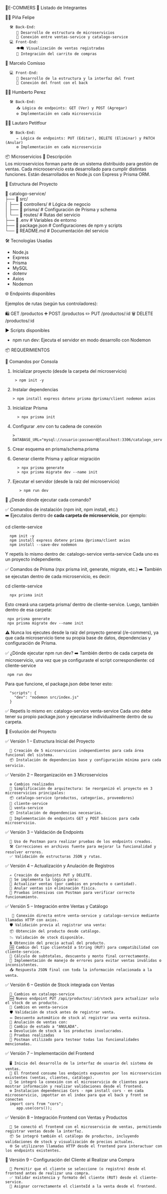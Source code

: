 🛒E-COMMERS
👥 Listado de Integrantes

   🧑‍💻 Piña Felipe
   
      🛠️ Back-End:
         🔧 Desarrollo de estructura de microservicios
         🔗 Conexión entre ventas-service y catalogo-service
      💻 Front-End:
         👁️‍🗨️ Visualización de ventas registradas
         🛒 Integración del carrito de compras

   🎨 Marcelo Comisso
   
      💻 Front-End:
         🧱 Desarrollo de la estructura y la interfaz del front
         🔌 Conexión del front con el back

   🧑‍🔧 Humberto Perez
   
      🛠️ Back-End:
         📥 Lógica de endpoints: GET (Ver) y POST (Agregar)
         ⚙️ Implementación en cada microservicio

   🧑‍🔧 Lautaro Petitfour
   
      🛠️ Back-End:
         ✏️ Lógica de endpoints: PUT (Editar), DELETE (Eliminar) y PATCH (Anular)
         ⚙️ Implementación en cada microservicio

📦 Microservicios
📄 Descripción  
Los microservicios forman parte de un sistema distribuido para gestión de ventas. Cada microoservicio esta desarrollado para cumplir distintas funciones. Están desarrollados en Node.js con Express y Prisma ORM.

🧱 Estructura del Proyecto

📁 catalogo-service/  
├── 📁 src/  
│   ├── 📁 controllers/         # Lógica de negocio  
│   ├── 📁 prisma/              # Configuración de Prisma y schema  
│   └── 📁 routes/              # Rutas del servicio  
├── 📄 .env                     # Variables de entorno  
├── 📄 package.json             # Configuraciones de npm y scripts  
└── 📄 README.md                # Documentación del servicio  

🛠 Tecnologías Usadas  
- Node.js  
- Express  
- Prisma  
- MySQL  
- dotenv  
- Axios  
- Nodemon  

🌐 Endpoints disponibles

Ejemplos de rutas (según tus controladores):

🛍️ GET /productos
➕ POST /productos
✏️ PUT /productos/:id 
🗑️ DELETE /productos/:id 


▶️ Scripts disponibles  
- npm run dev: Ejecuta el servidor en modo desarrollo con Nodemon  

📦 REQUERIMIENTOS  

🔧 Comandos por Consola  

 1. Inicializar proyecto (desde la carpeta del microservicio)

         > npm init -y  

2. Instalar dependencias
   
       > npm install express dotenv prisma @prisma/client nodemon axios  

3. Inicializar Prisma
  
         > npx prisma init  

4. Configurar .env con tu cadena de conexión
  
       > DATABASE_URL="mysql://usuario:password@localhost:3306/catalogo_service"  

5. Crear esquema en prisma/schema.prisma  

6. Generar cliente Prisma y aplicar migración

         > npx prisma generate  
         > npx prisma migrate dev --name init  

7. Ejecutar el servidor (desde la raíz del microservicio)

          > npm run dev  

📌 ¿Desde dónde ejecutar cada comando?

✅ Comandos de instalación (npm init, npm install, etc.)  
➡️ Ejecutalos dentro de **cada carpeta de microservicio**, por ejemplo:


cd cliente-service

      npm init -y
      npm install express dotenv prisma @prisma/client axios
      npm install --save-dev nodemon


Y repetís lo mismo dentro de:
  catalogo-service
  venta-service
Cada uno es un proyecto independiente.

✅ Comandos de Prisma (npx prisma init, generate, migrate, etc.)
➡️ También se ejecutan dentro de cada microservicio, es decir:

  cd cliente-service
  
      npx prisma init

Esto creará una carpeta prisma/ dentro de cliente-service. Luego, también dentro de esa carpeta:

     npx prisma generate
     npx prisma migrate dev --name init

⚠️ Nunca los ejecutes desde la raíz del proyecto general (/e-commers), ya que cada microservicio tiene su propia base de datos, dependencias y configuración de Prisma.

✅ ¿Dónde ejecutar npm run dev?
➡️ También dentro de cada carpeta de microservicio, una vez que ya configuraste el script correspondiente:
  cd cliente-service
  
     npm run dev

Para que funcione, el package.json debe tener esto:

      "scripts": {
        "dev": "nodemon src/index.js"
      }

✅ Repetís lo mismo en:
  catalogo-service
  venta-service
Cada uno debe tener su propio package.json y ejecutarse individualmente dentro de su carpeta.

📝 Evolución del Proyecto

✅ Versión 1 – Estructura Inicial del Proyecto

      🧱 Creación de 5 microservicios independientes para cada área funcional del sistema.
      📦 Instalación de dependencias base y configuración mínima para cada servicio.

✅ Versión 2 – Reorganización en 3 Microservicios

      ⚙️ Cambios realizados
      🔁 Simplificación de arquitectura: Se reorganizó el proyecto en 3 microservicios principales:
      📦 catalogo-service (productos, categorías, proveedores)
      🧍 cliente-service
      🧾 venta-service
      📦 Instalación de dependencias necesarias.
      🔌 Implementación de endpoints GET y POST básicos para cada microservicio.

✅ Versión 3 – Validación de Endpoints

      🧪 Uso de Postman para realizar pruebas de los endpoints creados.
      🛠️ Correcciones en archivos fuente para mejorar la funcionalidad y resolver errores.
      ✅ Validación de estructuras JSON y rutas.

✅ Versión 4 – Actualización y Anulación de Registros

      ✍️ Creación de endpoints PUT y DELETE.
      🔄 Se implementa la lógica para:
      🔧 Actualizar ventas (por cambios en producto o cantidad).
      🚫 Anular ventas sin eliminación física.
      🧪 Pruebas intensivas con Postman para verificar correcto funcionamiento.

✅ Versión 5 – Integración entre Ventas y Catálogo

       🔗 Conexión directa entre venta-service y catalogo-service mediante llamadas HTTP con axios.
      🛡️ Validación previa al registrar una venta:
      📦 Obtención del producto desde catálogo.
      📉 Validación de stock disponible.
      💲 Obtención del precio actual del producto.
      🆔 Cambio del tipo clienteId a String (RUT) para compatibilidad con cliente-service.
      🧮 Cálculo de subtotales, descuento y monto final correctamente.
      🚨 Implementación de manejo de errores para evitar ventas inválidas o inconsistentes.
      📤 Respuesta JSON final con toda la información relacionada a la venta.

✅ Versión 6 – Gestión de Stock integrada con Ventas

      🔧 Cambios en catalogo-service
      🆕 Nuevo endpoint PUT /api/productos/:id/stock para actualizar solo el stock de un producto.
      🔧 Cambios en venta-service
      🛡️ Validación de stock antes de registrar venta.
      ➖ Descuento automático de stock al registrar una venta exitosa.
      🚫 Anulación de ventas con:
      🔄 Cambio de estado a "ANULADA".
      ♻️ Devolución de stock a los productos involucrados.
      🧪 Pruebas realizadas
      🧪 Postman utilizado para testear todas las funcionalidades mencionadas.

✅ Versión 7 – Implementación del Frontend

      🖥️ Inicio del desarrollo de la interfaz de usuario del sistema de ventas.
      🔗 El frontend consume los endpoints expuestos por los microservicios existentes (ventas, clientes, catálogo).
      👤 Se integró la conexión con el microservicio de clientes para mostrar información y realizar validaciones desde el frontend.
      ⚙️ Instalacion dependencias Cors - npm install cors - en cada microoservicio, impottar en el index para que el back y front se conecten 
      import cors from "cors";
         app.use(cors());

✅ Versión 8 – Integración Frontend con Ventas y Productos

      🧾 Se conectó el frontend con el microservicio de ventas, permitiendo registrar ventas desde la interfaz.
      📦 Se integró también el catálogo de productos, incluyendo validaciones de stock y visualización de precios actuales.
      🌐 Se utilizaron llamadas HTTP desde el frontend para interactuar con los endpoints existentes.

🚧 Versión 9 – Configuración del Cliente al Realizar una Compra 

      👤 Permitir que el cliente se seleccione (o registre) desde el frontend antes de realizar una compra.
      ✅ Validar existencia y formato del cliente (RUT) desde el cliente-service.
      🔗 Asignar correctamente el clienteId a la venta desde el frontend.

   

